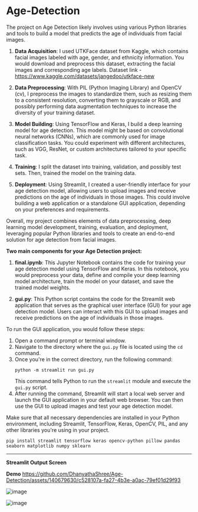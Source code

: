 # Age-Detection
The project on Age Detection likely involves using various Python libraries and tools to build a model that predicts the age of individuals from facial images.

1. **Data Acquisition**: I used UTKFace dataset from Kaggle, which contains facial images labeled with age, gender, and ethnicity information. You would download and preprocess this dataset, extracting the facial images and corresponding age labels. Dataset link - https://www.kaggle.com/datasets/jangedoo/utkface-new

2. **Data Preprocessing**: With PIL (Python Imaging Library) and OpenCV (cv), I preprocess the images to standardize them, such as resizing them to a consistent resolution, converting them to grayscale or RGB, and possibly performing data augmentation techniques to increase the diversity of your training dataset.

3. **Model Building**: Using TensorFlow and Keras, I build a deep learning model for age detection. This model might be based on convolutional neural networks (CNNs), which are commonly used for image classification tasks. You could experiment with different architectures, such as VGG, ResNet, or custom architectures tailored to your specific task.

4. **Training**: I split the dataset into training, validation, and possibly test sets. Then, trained the model on the training data.

5. **Deployment**: Using Streamlit, I created a user-friendly interface for your age detection model, allowing users to upload images and receive predictions on the age of individuals in those images. This could involve building a web application or a standalone GUI application, depending on your preferences and requirements.

Overall, my project combines elements of data preprocessing, deep learning model development, training, evaluation, and deployment, leveraging popular Python libraries and tools to create an end-to-end solution for age detection from facial images.


**Two main components for your Age Detection project:**

1. **final.ipynb**: This Jupyter Notebook contains the code for training your age detection model using TensorFlow and Keras. In this notebook, you would preprocess your data, define and compile your deep learning model architecture, train the model on your dataset, and save the trained model weights.

2. **gui.py**: This Python script contains the code for the Streamlit web application that serves as the graphical user interface (GUI) for your age detection model. Users can interact with this GUI to upload images and receive predictions on the age of individuals in those images.

To run the GUI application, you would follow these steps:

1. Open a command prompt or terminal window.
2. Navigate to the directory where the `gui.py` file is located using the `cd` command.
3. Once you're in the correct directory, run the following command:
   ```
   python -m streamlit run gui.py
   ```
   This command tells Python to run the `streamlit` module and execute the `gui.py` script.
4. After running the command, Streamlit will start a local web server and launch the GUI application in your default web browser. You can then use the GUI to upload images and test your age detection model.

Make sure that all necessary dependencies are installed in your Python environment, including Streamlit, TensorFlow, Keras, OpenCV, PIL, and any other libraries you're using in your project.
   ```
   pip install streamlit tensorflow keras opencv-python pillow pandas seaborn matplotlib numpy sklearn
   ```

------------------------------------------------------------------------------------------------------------------------------------------------------------------------------


**Streamlit Output Screen**

**Demo**
https://github.com/DhanyathaShree/Age-Detection/assets/140679630/c528107a-fa27-4b3e-a0ac-79ef01d29f93


![image](https://github.com/DhanyathaShree/Age-Detection/assets/140679630/369623a0-d753-4dc6-b8ed-c18ef64afb4c)

![image](https://github.com/DhanyathaShree/Age-Detection/assets/140679630/f9874d24-2d7b-411c-a916-4c268a90b722)


